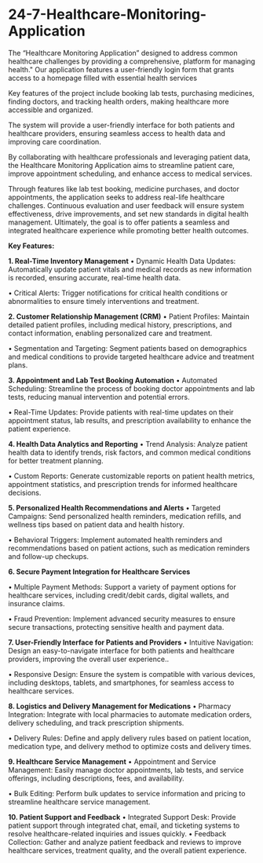 # 24-7-Healthcare-Monitoring-Application
The “Healthcare Monitoring Application” designed to address common healthcare challenges by providing a comprehensive, platform for managing health."
Our application features a user-friendly login form that grants access to a homepage filled with essential health services

Key features of the project include booking lab tests, purchasing medicines, finding doctors, and tracking health orders, making healthcare more accessible and organized.

The system will provide a user-friendly interface for both patients and healthcare providers, ensuring seamless access to health data and improving care coordination.

By collaborating with healthcare professionals and leveraging patient data, the Healthcare Monitoring Application aims to streamline patient care, improve appointment scheduling, and enhance access to medical services.

Through features like lab test booking, medicine purchases, and doctor appointments, the application seeks to address real-life healthcare challenges. Continuous evaluation and user feedback will ensure system effectiveness, drive improvements, and set new standards in digital health management. Ultimately, the goal is to offer patients a seamless and integrated healthcare experience while promoting better health outcomes.


**Key Features:** 
 

**1.	Real-Time Inventory Management**
•  Dynamic Health Data Updates: Automatically update patient vitals and medical records as new information is recorded, ensuring accurate, real-time health data.

•  Critical Alerts: Trigger notifications for critical health conditions or abnormalities to ensure timely interventions and treatment.

**2.	Customer Relationship Management (CRM)**
•  Patient Profiles: Maintain detailed patient profiles, including medical history, prescriptions, and contact information, enabling personalized care and treatment.

•  Segmentation and Targeting: Segment patients based on demographics and medical conditions to provide targeted healthcare advice and treatment plans.

**3.	Appointment and Lab Test Booking Automation**
•	Automated Scheduling: Streamline the process of booking doctor appointments and lab tests, reducing manual intervention and potential errors.

•	Real-Time Updates: Provide patients with real-time updates on their appointment status, lab results, and prescription availability to enhance the patient experience.


**4.	Health Data Analytics and Reporting**
•	Trend Analysis: Analyze patient health data to identify trends, risk factors, and common medical conditions for better treatment planning.

•	Custom Reports: Generate customizable reports on patient health metrics, appointment statistics, and prescription trends for informed healthcare decisions. 


**5.	Personalized Health Recommendations and Alerts**
•	Targeted Campaigns: Send personalized health reminders, medication refills, and wellness tips based on patient data and health history.

•	Behavioral Triggers: Implement automated health reminders and recommendations based on patient actions, such as medication reminders and follow-up checkups.


**6.	Secure Payment Integration for Healthcare Services**

•	Multiple Payment Methods: Support a variety of payment options for healthcare services, including credit/debit cards, digital wallets, and insurance claims.

•	Fraud Prevention: Implement advanced security measures to ensure secure transactions, protecting sensitive health and payment data.


**7.	User-Friendly Interface for Patients and Providers**
•	Intuitive Navigation: Design an easy-to-navigate interface for both patients and healthcare providers, improving the overall user experience..

•	Responsive Design: Ensure the system is compatible with various devices, including desktops, tablets, and smartphones, for seamless access to healthcare services.


**8.	Logistics and Delivery Management for Medications**
•	Pharmacy Integration: Integrate with local pharmacies to automate medication orders, delivery scheduling, and track prescription shipments.

•	Delivery Rules: Define and apply delivery rules based on patient location, medication type, and delivery method to optimize costs and delivery times.


**9.	Healthcare Service Management**
•	Appointment and Service Management: Easily manage doctor appointments, lab tests, and service offerings, including descriptions, fees, and availability.

•	Bulk Editing: Perform bulk updates to service information and pricing to streamline healthcare service management.


**10.	Patient Support and Feedback**
•	Integrated Support Desk: Provide patient support through integrated chat, email, and ticketing      systems to resolve healthcare-related inquiries and issues quickly.
•	Feedback Collection: Gather and analyze patient feedback and reviews to improve healthcare services, treatment quality, and the overall patient experience.
